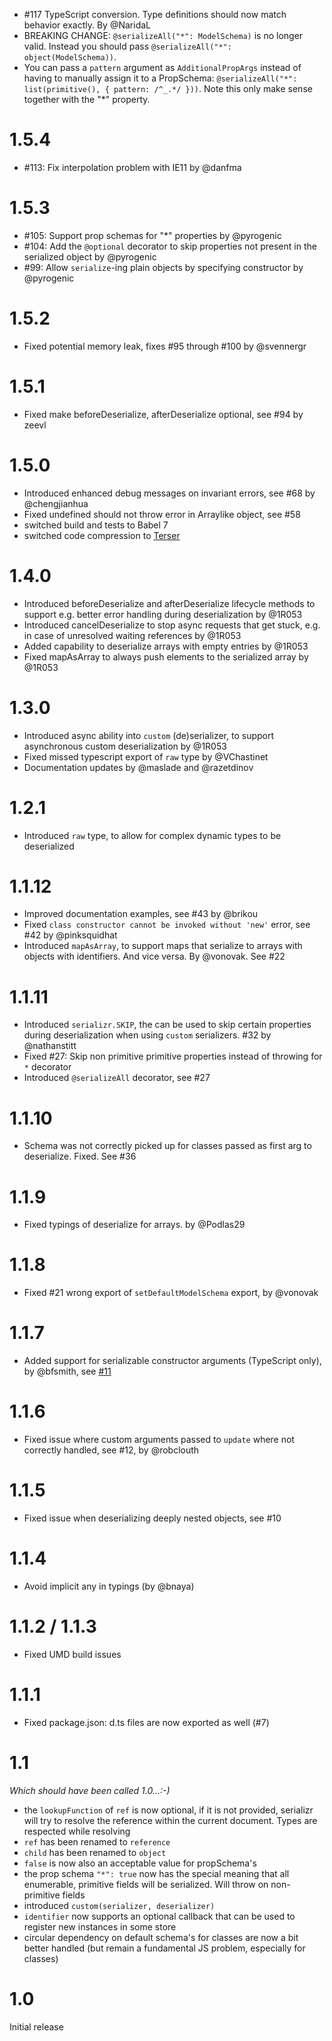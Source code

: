 * #117 TypeScript conversion. Type definitions should now match behavior exactly. By @NaridaL
* BREAKING CHANGE: `@serializeAll("*": ModelSchema)` is no longer valid. Instead you should pass 
  `@serializeAll("*": object(ModelSchema))`.
* You can pass a `pattern` argument as `AdditionalPropArgs` instead of having to manually assign it
  to a PropSchema: `@serializeAll("*": list(primitive(), { pattern: /^_.*/ }))`. Note this only make
  sense together with the "*" property.

# 1.5.4
* #113: Fix interpolation problem with IE11 by @danfma

# 1.5.3
* #105: Support prop schemas for "*" properties by @pyrogenic
* #104: Add the `@optional` decorator to skip properties not present in the serialized object by @pyrogenic
* #99: Allow `serialize`-ing plain objects by specifying constructor by @pyrogenic

# 1.5.2
* Fixed potential memory leak, fixes #95 through #100 by @svennergr

# 1.5.1
* Fixed make beforeDeserialize, afterDeserialize optional, see #94 by zeevl

# 1.5.0
* Introduced enhanced debug messages on invariant errors, see #68 by @chengjianhua
* Fixed undefined should not throw error in Arraylike object, see #58
* switched build and tests to Babel 7
* switched code compression to [Terser](https://github.com/terser-js/terser)

# 1.4.0
* Introduced beforeDeserialize and afterDeserialize lifecycle methods to support e.g. better error handling during deserialization by @1R053
* Introduced cancelDeserialize to stop async requests that get stuck, e.g. in case of unresolved waiting references by @1R053
* Added capability to deserialize arrays with empty entries by @1R053
* Fixed mapAsArray to always push elements to the serialized array by @1R053

# 1.3.0
* Introduced async ability into `custom` (de)serializer, to support asynchronous custom deserialization by @1R053
* Fixed missed typescript export of `raw` type by @VChastinet
* Documentation updates by @maslade and @razetdinov

# 1.2.1
* Introduced `raw` type, to allow for complex dynamic types to be deserialized

# 1.1.12

* Improved documentation examples, see #43 by @brikou
* Fixed `class constructor cannot be invoked without 'new'` error, see #42 by @pinksquidhat
* Introduced `mapAsArray`, to support maps that serialize to arrays with objects with identifiers. And vice versa. By @vonovak. See #22

# 1.1.11

* Introduced `serializr.SKIP`, the can be used to skip certain properties during deserialization when using `custom` serializers. #32 by @nathanstitt
* Fixed #27: Skip non primitive primitive properties instead of throwing for `*` decorator
* Introduced `@serializeAll` decorator, see #27

# 1.1.10

* Schema was not correctly picked up for classes passed as first arg to deserialize. Fixed. See #36

# 1.1.9

* Fixed typings of deserialize for arrays. by @Podlas29

# 1.1.8

* Fixed #21 wrong export of `setDefaultModelSchema` export, by @vonovak

# 1.1.7

* Added support for serializable constructor arguments (TypeScript only), by @bfsmith, see [#11](https://github.com/mobxjs/serializr/pull/11)

# 1.1.6

* Fixed issue where custom arguments passed to `update` where not correctly handled, see #12, by @robclouth

# 1.1.5

* Fixed issue when deserializing deeply nested objects, see #10

# 1.1.4

* Avoid implicit any in typings (by @bnaya)

# 1.1.2 / 1.1.3

* Fixed UMD build issues

# 1.1.1

* Fixed package.json: d.ts files are now exported as well (#7)

# 1.1

_Which should have been called 1.0...:-)_

* the `lookupFunction` of `ref` is now optional, if it is not provided, serializr will try to resolve the reference within the current document. Types are respected while resolving
* `ref` has been renamed to `reference`
* `child` has been renamed to `object`
* `false` is now also an acceptable value for propSchema's
* the prop schema `"*": true` now has the special meaning that all enumerable, primitive fields will be serialized. Will throw on non-primitive fields
* introduced `custom(serializer, deserializer)`
* `identifier` now supports an optional callback that can be used to register new instances in some store
* circular dependency on default schema's for classes are now a bit better handled (but remain a fundamental JS problem, especially for classes)

# 1.0

Initial release

